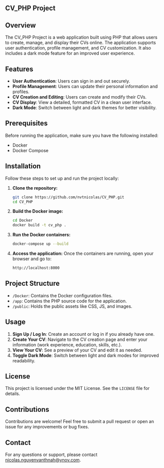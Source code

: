## CV_PHP Project

## Overview

The CV_PHP Project is a web application built using PHP that allows users to create, manage, and display their CVs online. The application supports user authentication, profile management, and CV customization. It also includes a dark mode feature for an improved user experience.

## Features

- **User Authentication**: Users can sign in and out securely.
- **Profile Management**: Users can update their personal information and profiles.
- **CV Creation and Editing**: Users can create and modify their CVs.
- **CV Display**: View a detailed, formatted CV in a clean user interface.
- **Dark Mode**: Switch between light and dark themes for better visibility.

## Prerequisites

Before running the application, make sure you have the following installed:

- Docker
- Docker Compose

## Installation

Follow these steps to set up and run the project locally:

1. **Clone the repository:**
    ```sh
    git clone https://github.com/nvtnicolas/CV_PHP.git
    cd CV_PHP
    ```

2. **Build the Docker image:**
    ```sh
    cd Docker
    docker build -t cv_php .
    ```

3. **Run the Docker containers:**
    ```sh
    docker-compose up --build
    ```

4. **Access the application:**
   Once the containers are running, open your browser and go to:
    ```sh
    http://localhost:8000
    ```

## Project Structure

- `/Docker`: Contains the Docker configuration files.
- `/app`: Contains the PHP source code for the application.
- `/public`: Holds the public assets like CSS, JS, and images.

## Usage

1. **Sign Up / Log In**: Create an account or log in if you already have one.
2. **Create Your CV**: Navigate to the CV creation page and enter your information (work experience, education, skills, etc.).
3. **View Your CV**: See a preview of your CV and edit it as needed.
4. **Toggle Dark Mode**: Switch between light and dark modes for improved readability.

## License

This project is licensed under the MIT License. See the `LICENSE` file for details.

## Contributions

Contributions are welcome! Feel free to submit a pull request or open an issue for any improvements or bug fixes.

## Contact

For any questions or support, please contact [nicolas.nguyenvanthnah@ynov.com](mailto:nicolas.nguyenvanthnah@ynov.com).
